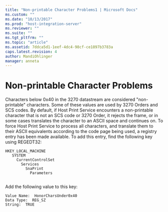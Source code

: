 ```yaml
---
title: "Non-printable Character Problems1 | Microsoft Docs"
ms.custom: ""
ms.date: "10/13/2017"
ms.prod: "host-integration-server"
ms.reviewer: ""
ms.suite: ""
ms.tgt_pltfrm: ""
ms.topic: "article"
ms.assetid: 7ddca5d1-1eef-4dc4-98cf-ce1897b3783a
caps.latest.revision: 4
author: MandiOhlinger
manager: anneta
---
```

# Non-printable Character Problems
Characters below 0x40 in the 3270 datastream are considered "non-printable" characters. Some of these values are used by 3270 Orders and SCS codes. By default, if Host Print Service encounters a non-printable character that is not an SCS code or 3270 Order, it rejects the frame, or in some cases translates the character to an ASCII space and continues on. To force Host Print Service to process all characters, and translate them to their ASCII equivalents according to the code page being used, a registry entry has been made available. To add this entry, find the following key using REGEDT32:  
  
```  
HKEY_LOCAL_MACHINE  
   SYSTEM  
     CurrentControlSet  
       Services  
         SnaPrint  
           Parameters  
  
```  
  
 Add the following value to this key:  
  
```  
Value Name:  HonorCharsUnder0x40  
Data Type:  REG_SZ  
String:  TRUE  
  
```